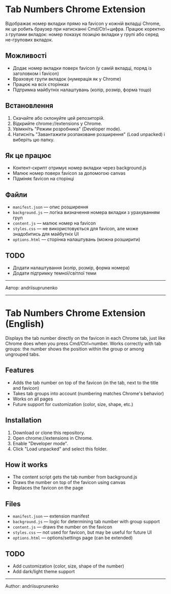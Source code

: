 # Tab Numbers Chrome Extension

Відображає номер вкладки прямо на favicon у кожній вкладці Chrome, як це робить браузер при натисканні Cmd/Ctrl+цифра. Працює коректно з групами вкладок: номер показує позицію вкладки у групі або серед не-групових вкладок.

## Можливості
- Додає номер вкладки поверх favicon (у самій вкладці, поряд із заголовком і favicon)
- Враховує групи вкладок (нумерація як у Chrome)
- Працює на всіх сторінках
- Підтримка майбутніх налаштувань (колір, розмір, форма тощо)

## Встановлення
1. Скачайте або склонуйте цей репозиторій.
2. Відкрийте chrome://extensions у Chrome.
3. Увімкніть "Режим розробника" (Developer mode).
4. Натисніть "Завантажити розпаковане розширення" (Load unpacked) і виберіть цю папку.

## Як це працює
- Контент-скрипт отримує номер вкладки через background.js
- Малює номер поверх favicon за допомогою canvas
- Підміняє favicon на сторінці

## Файли
- `manifest.json` — опис розширення
- `background.js` — логіка визначення номера вкладки з урахуванням груп
- `content.js` — малює номер на favicon
- `styles.css` — не використовується для favicon, але може знадобитись для майбутніх UI
- `options.html` — сторінка налаштувань (можна розширити)

## TODO
- Додати налаштування (колір, розмір, форма номера)
- Додати підтримку темної/світлої теми

---

Автор: andriisuprunenko

---

# Tab Numbers Chrome Extension (English)

Displays the tab number directly on the favicon in each Chrome tab, just like Chrome does when you press Cmd/Ctrl+number. Works correctly with tab groups: the number shows the position within the group or among ungrouped tabs.

## Features
- Adds the tab number on top of the favicon (in the tab, next to the title and favicon)
- Takes tab groups into account (numbering matches Chrome's behavior)
- Works on all pages
- Future support for customization (color, size, shape, etc.)

## Installation
1. Download or clone this repository.
2. Open chrome://extensions in Chrome.
3. Enable "Developer mode".
4. Click "Load unpacked" and select this folder.

## How it works
- The content script gets the tab number from background.js
- Draws the number on top of the favicon using canvas
- Replaces the favicon on the page

## Files
- `manifest.json` — extension manifest
- `background.js` — logic for determining tab number with group support
- `content.js` — draws the number on the favicon
- `styles.css` — not used for favicon, but may be useful for future UI
- `options.html` — options/settings page (can be extended)

## TODO
- Add customization (color, size, shape of the number)
- Add dark/light theme support

---

Author: andriisuprunenko
